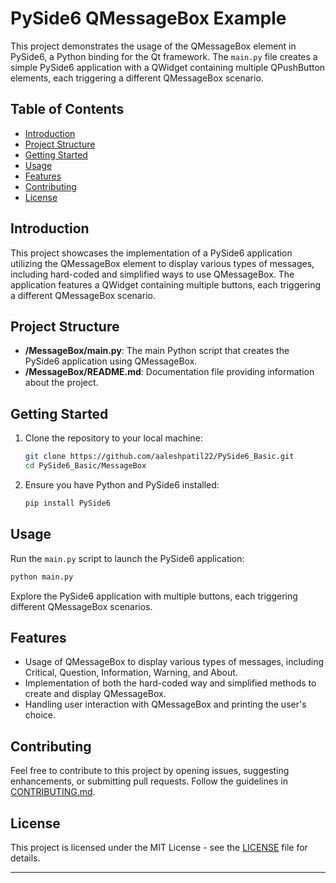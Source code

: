 # PySide6 QMessageBox Example

This project demonstrates the usage of the QMessageBox element in PySide6, a Python binding for the Qt framework. The `main.py` file creates a simple PySide6 application with a QWidget containing multiple QPushButton elements, each triggering a different QMessageBox scenario.

## Table of Contents

- [Introduction](#introduction)
- [Project Structure](#project-structure)
- [Getting Started](#getting-started)
- [Usage](#usage)
- [Features](#features)
- [Contributing](#contributing)
- [License](#license)

## Introduction

This project showcases the implementation of a PySide6 application utilizing the QMessageBox element to display various types of messages, including hard-coded and simplified ways to use QMessageBox. The application features a QWidget containing multiple buttons, each triggering a different QMessageBox scenario.

## Project Structure

- **/MessageBox/main.py**: The main Python script that creates the PySide6 application using QMessageBox.
- **/MessageBox/README.md**: Documentation file providing information about the project.

## Getting Started

1. Clone the repository to your local machine:

   ```bash
   git clone https://github.com/aaleshpatil22/PySide6_Basic.git
   cd PySide6_Basic/MessageBox
   ```

2. Ensure you have Python and PySide6 installed:

   ```bash
   pip install PySide6
   ```

## Usage

Run the `main.py` script to launch the PySide6 application:

```bash
python main.py
```

Explore the PySide6 application with multiple buttons, each triggering different QMessageBox scenarios.

## Features

- Usage of QMessageBox to display various types of messages, including Critical, Question, Information, Warning, and About.
- Implementation of both the hard-coded way and simplified methods to create and display QMessageBox.
- Handling user interaction with QMessageBox and printing the user's choice.

## Contributing

Feel free to contribute to this project by opening issues, suggesting enhancements, or submitting pull requests. Follow the guidelines in [CONTRIBUTING.md](CONTRIBUTING.md).

## License

This project is licensed under the MIT License - see the [LICENSE](LICENSE) file for details.

---
